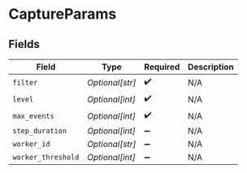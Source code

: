 # CaptureParams


## Fields

| Field              | Type               | Required           | Description        |
| ------------------ | ------------------ | ------------------ | ------------------ |
| `filter`           | *Optional[str]*    | :heavy_check_mark: | N/A                |
| `level`            | *Optional[int]*    | :heavy_check_mark: | N/A                |
| `max_events`       | *Optional[int]*    | :heavy_check_mark: | N/A                |
| `step_duration`    | *Optional[int]*    | :heavy_minus_sign: | N/A                |
| `worker_id`        | *Optional[str]*    | :heavy_minus_sign: | N/A                |
| `worker_threshold` | *Optional[int]*    | :heavy_minus_sign: | N/A                |